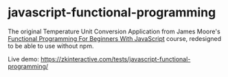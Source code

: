 # javascript-functional-programming
The original Temperature Unit Conversion Application from James Moore's <a href='https://www.udemy.com/course/functional-programming-for-beginners-with-javascript/'>Functional Programming For Beginners With JavaScript</a> course, redesigned to be able to use without npm.

Live demo: https://zkinteractive.com/tests/javascript-functional-programming/
